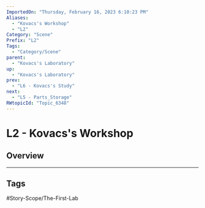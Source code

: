 ```yaml
---
ImportedOn: "Thursday, February 16, 2023 6:10:23 PM"
Aliases:
  - "Kovacs's Workshop"
  - "L2"
Category: "Scene"
Prefix: "L2"
Tags:
  - "Category/Scene"
parent:
  - "Kovacs's Laboratory"
up:
  - "Kovacs's Laboratory"
prev:
  - "L6 - Kovacs's Study"
next:
  - "L5 - Parts_Storage"
RWtopicId: "Topic_6348"
---
```

# L2 - Kovacs's Workshop
## Overview

---
## Tags
#Story-Scope/The-First-Lab

